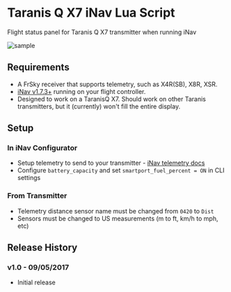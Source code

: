 # Taranis Q X7 iNav Lua Script

Flight status panel for Taranis Q X7 transmitter when running iNav

![sample](http://www.leethost.com/link_pics/iNav.png "iNav Lua Script")

## Requirements

* A FrSky receiver that supports telemetry, such as X4R(SB), X8R, XSR.
* [iNav v1.7.3+](https://github.com/iNavFlight/inav/releases) running on your flight controller.
* Designed to work on a TaranisQ X7. Should work on other Taranis transmitters, but it (currently) won't fill the entire display.

## Setup

### In iNav Configurator

* Setup telemetry to send to your transmitter - [iNav telemetry docs](https://github.com/iNavFlight/inav/blob/master/docs/Telemetry.md)
* Configure `battery_capacity` and set `smartport_fuel_percent = ON` in CLI settings

### From Transmitter

* Telemetry distance sensor name must be changed from `0420` to `Dist`
* Sensors must be changed to US measurements (m to ft, km/h to mph, etc)

## Release History

### v1.0 - 09/05/2017
* Initial release

